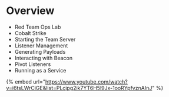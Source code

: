 # Overview

* Red Team Ops Lab
* Cobalt Strike
* Starting the Team Server
* Listener Management
* Generating Payloads
* Interacting with Beacon
* Pivot Listeners
* Running as a Service

{% embed url="https://www.youtube.com/watch?v=i6tsLWrCiGE&list=PLcjpg2ik7YT6H5l9Jx-1ooRYpfvznAInJ" %}
